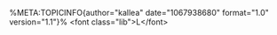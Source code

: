 %META:TOPICINFO{author=\"kallea\" date=\"1067938680\" format=\"1.0\"
version=\"1.1\"}% \<font class=\"lib\"\>L\</font\>   
